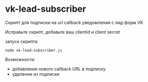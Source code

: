 # vk-lead-subscriber
Скрипт для подписки на url callback уведомления с лид-форм VK

Исправьте скрипт, добавьте ваш clientid и client secret

запуск скрипта

```
node vk-lead-subscriber.js
```

Возможности:
* добавление нового callback URL в подписку
* удаление из подписки
  
